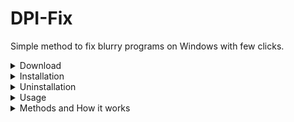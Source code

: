 # DPI-Fix
Simple method to fix blurry programs on Windows with few clicks.

<details><summary>Download</summary>
<p>

Just click on "Code▾" then "Download ZIP" or [Here](https://github.com/FlashMau5/DPI-Fix/archive/refs/heads/main.zip)  
  
![Download](https://user-images.githubusercontent.com/33010589/155316777-06a476df-77f3-4229-b74b-a3e590ae51b5.png)

</p>
</details>

<details><summary>Installation</summary>
<p>

Just open the [INSTALLER].reg file then click Yes and OK  
  
![Install1](https://user-images.githubusercontent.com/33010589/155311400-d2868db7-5ccf-404a-8b82-f713ed0ee38c.png)  
![Install2](https://user-images.githubusercontent.com/33010589/155311414-782bafbe-0238-4d4c-ac6c-a0fe4840eb8d.png)  
![Install3](https://user-images.githubusercontent.com/33010589/155311423-a4e81fcf-1a0a-446e-96a8-054beac54297.png)

</p>
</details>

<details><summary>Uninstallation</summary>
<p>

Just open the [UNINSTALLER].reg file then click Yes and OK  
  
![Uninstall1](https://user-images.githubusercontent.com/33010589/155312010-c89a4fef-9096-4b42-a13b-47e7c4753ba2.png)  
![Uninstall2](https://user-images.githubusercontent.com/33010589/155312162-8464c156-68c3-4dad-888f-25912d5f8445.png)  
![Uninstall3](https://user-images.githubusercontent.com/33010589/155312168-1f7c6b57-67d0-4d7d-a073-971507c0ab47.png)
</p>
</details>

<details><summary>Usage</summary>
<p>

- Right click on blurry exe file or its shortcut and choose the method to use with left click. (Usually Standard works well)  
- Choose "None" to disable the Fix
  
![Usage](https://user-images.githubusercontent.com/33010589/155312341-588f0c7f-0788-4fd1-ba6b-d27e77a2ccc2.png)

</p>
</details>

<details><summary>Methods and How it works</summary>
<p>

#### Methods
- Standard set the exe in Windows Registry as: "~ PERPROCESSSYSTEMDPIFORCEOFF HIGHDPIAWARE"
- Alternative 1 set the exe in Windows Registry as: "~ PERPROCESSSYSTEMDPIFORCEOFF DPIUNAWARE"
- Alternative 2 set the exe in Windows Registry as: "~ PERPROCESSSYSTEMDPIFORCEOFF GDIDPISCALING DPIUNAWARE"
- All "as Admin" set the method + "RUNASADMIN"

#### How it works
- DPI-Fix by FlashMau5 is a shell shortcut (It shows when you right click on an EXE file)  
- All the methods change the DPI proprieties of the exe in Windows Registry in this path: "Computer\HKEY_CURRENT_USER\SOFTWARE\Microsoft\Windows NT\CurrentVersion\AppCompatFlags\Layers"  
- Previous compatibility settings will be overwritten  
  
![Working](https://user-images.githubusercontent.com/33010589/155315703-47dd74e9-8202-4937-8f0b-6057a698c63e.png)


</p>
</details>
